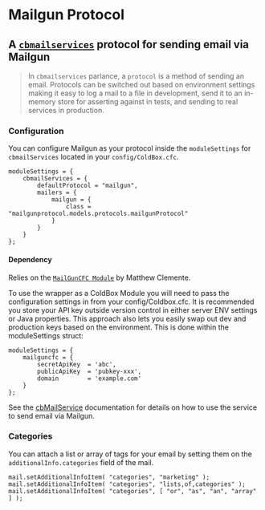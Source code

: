 # Mailgun Protocol


## A [`cbmailservices`](https://github.com/ColdBox/cbox-mailservices) protocol for sending email via Mailgun

> In `cbmailservices` parlance, a `protocol` is a method of sending an email.  Protocols can be switched out based on environment settings making it easy to log a mail to a file in development, send it to an in-memory store for asserting against in tests, and sending to real services in production.

### Configuration

You can configure Mailgun as your protocol inside the `moduleSettings` for `cbmailServices` located in your `config/ColdBox.cfc`.

```
moduleSettings = {
	cbmailServices = {
		defaultProtocol = "mailgun",
		mailers = {
			mailgun = {
				class = "mailgunprotocol.models.protocols.mailgunProtocol"
			}
		}
	}
};
```

#### Dependency

Relies on the [`MailGunCFC Module`](https://www.forgebox.io/view/mailguncfc) by Matthew Clemente.

To use the wrapper as a ColdBox Module you will need to pass the configuration settings in from your config/Coldbox.cfc. It is recommended you store your API key outside version control in either server ENV settings or Java properties.  This approach also lets you easily swap out dev and production keys based on the environment. This is done within the moduleSettings struct:

```
moduleSettings = {
	mailguncfc = {
		secretApiKey  = 'abc',
		publicApiKey  = 'pubkey-xxx',
		domain        = 'example.com'
	}
};
```

See the [cbMailService](https://coldbox-mailservices.ortusbooks.com/essentials/sending-mail) documentation for details on how to use the service to send email via Mailgun.

### Categories

You can attach a list or array of tags for your email by setting them on the `additionalInfo.categories` field of the mail.
```
mail.setAdditionalInfoItem( "categories", "marketing" );
mail.setAdditionalInfoItem( "categories", "lists,of,categories" );
mail.setAdditionalInfoItem( "categories", [ "or", "as", "an", "array" ] );
```
